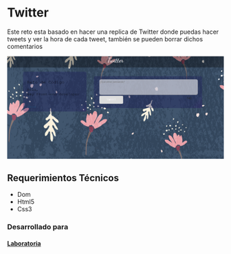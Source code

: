 # Twitter

Este reto esta basado en hacer una replica de Twitter donde puedas hacer tweets y ver la hora de cada tweet, también se pueden borrar dichos comentarios

![Diseño](capturaPrincipal.PNG)

## Requerimientos Técnicos

  + Dom
  + Html5
  + Css3

### Desarrollado para
#### [Laboratoria](http://laboratoria.la/)
